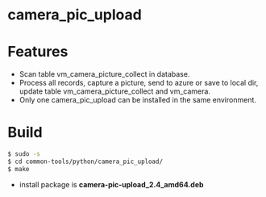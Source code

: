 # camera_pic_upload
# Features

  - Scan table vm_camera_picture_collect in database.
  - Process all records, capture a picture, send to azure or save to local dir, update table vm_camera_picture_collect and vm_camera.
  - Only one camera_pic_upload can be installed in the same environment.

# Build
```sh
$ sudo -s
$ cd common-tools/python/camera_pic_upload/
$ make
```
  - install package is **camera-pic-upload_2.4_amd64.deb**
